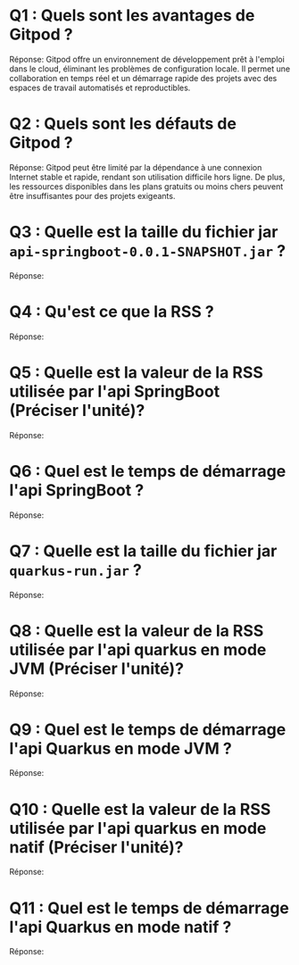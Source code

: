 # Q1 : Quels sont  les avantages de Gitpod ?
Réponse: Gitpod offre un environnement de développement prêt à l'emploi dans le cloud, éliminant les problèmes de configuration locale. Il permet une collaboration en temps réel et un démarrage rapide des projets avec des espaces de travail automatisés et reproductibles.

# Q2 : Quels sont les défauts de Gitpod ?
Réponse: Gitpod peut être limité par la dépendance à une connexion Internet stable et rapide, rendant son utilisation difficile hors ligne. De plus, les ressources disponibles dans les plans gratuits ou moins chers peuvent être insuffisantes pour des projets exigeants.

# Q3 : Quelle est la taille du fichier jar `api-springboot-0.0.1-SNAPSHOT.jar` ?
Réponse:

# Q4 : Qu'est ce que  la RSS ?
Réponse:

# Q5 : Quelle est la valeur de la RSS utilisée par l'api SpringBoot (Préciser l'unité)?
Réponse:

# Q6 : Quel est le temps de démarrage l'api SpringBoot ?
Réponse:

# Q7 : Quelle est la taille du fichier jar `quarkus-run.jar` ?
Réponse:

# Q8 : Quelle est la valeur de la RSS utilisée par l'api quarkus en mode JVM (Préciser l'unité)?
Réponse:

# Q9 : Quel est le temps de démarrage l'api Quarkus en mode JVM ?
Réponse:

# Q10 : Quelle est la valeur de la RSS utilisée par l'api quarkus en mode natif (Préciser l'unité)?
Réponse:

# Q11 : Quel est le temps de démarrage l'api Quarkus en mode natif ?
Réponse: